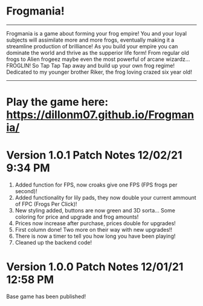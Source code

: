 # Frogmania!
___________________________________________________________________________________________________________________________________________________________________
Frogmania is a game about forming your frog empire! You and your loyal subjects will assimilate more and more frogs, eventually making it a streamline production of brilliance! As you build your empire you can dominate the world and thrive as the supperior life form! From regular old frogs to Alien frogeez maybe even the  most powerful of arcane wizardz... FROGLIN! So Tap Tap Tap away and build up your own frog regime! Dedicated to my younger brother Riker, the frog loving crazed  six year old!                                                                                                                                                    
___________________________________________________________________________________________________________________________________________________________________
# Play the game here: https://dillonm07.github.io/Frogmania/

# Version 1.0.1 Patch Notes 12/02/21 9:34 PM
1) Added function for FPS, now croaks give one FPS (FPS frogs per second)!
2) Added functionality for lily pads, they now double your current ammount of FPC (Frogs Per Click)!
3) New styling added, buttons are now green and 3D sorta... Some coloring for price and upgrade and frog amounts!
4) Prices now increase after purchase, prices double for upgrades!
5) First column done! Two more on their way with new upgrades!!
6) There is now a timer to tell you how long you have been playing!
7) Cleaned up the backend code!


# Version 1.0.0 Patch Notes 12/01/21 12:58 PM
Base game has been published!
